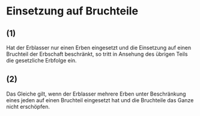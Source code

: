 # Einsetzung auf Bruchteile



## (1)

 Hat der Erblasser nur einen Erben eingesetzt und die Einsetzung auf einen Bruchteil der Erbschaft beschränkt, so tritt in Ansehung des übrigen Teils die gesetzliche Erbfolge ein.

## (2)

 Das Gleiche gilt, wenn der Erblasser mehrere Erben unter Beschränkung eines jeden auf einen Bruchteil eingesetzt hat und die Bruchteile das Ganze nicht erschöpfen. 

